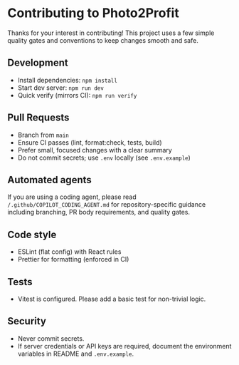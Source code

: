 # Contributing to Photo2Profit

Thanks for your interest in contributing! This project uses a few simple quality gates and conventions to keep changes smooth and safe.

## Development

- Install dependencies: `npm install`
- Start dev server: `npm run dev`
- Quick verify (mirrors CI): `npm run verify`

## Pull Requests

- Branch from `main`
- Ensure CI passes (lint, format:check, tests, build)
- Prefer small, focused changes with a clear summary
- Do not commit secrets; use `.env` locally (see `.env.example`)

## Automated agents

If you are using a coding agent, please read `/.github/COPILOT_CODING_AGENT.md` for repository-specific guidance including branching, PR body requirements, and quality gates.

## Code style

- ESLint (flat config) with React rules
- Prettier for formatting (enforced in CI)

## Tests

- Vitest is configured. Please add a basic test for non-trivial logic.

## Security

- Never commit secrets.
- If server credentials or API keys are required, document the environment variables in README and `.env.example`.
